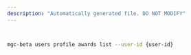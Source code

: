 ```yaml
---
description: "Automatically generated file. DO NOT MODIFY"
---
```


```bash


mgc-beta users profile awards list --user-id {user-id}

```